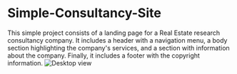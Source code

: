 # Simple-Consultancy-Site
This simple project consists of a landing page for a Real Estate research consultancy company. It includes a header with a navigation menu, a body section highlighting the company's services, and a section with information about the company. Finally, it includes a footer with the copyright information.
![Desktop view](https://user-images.githubusercontent.com/71571158/234249133-30b5ea75-8ab5-4493-8012-02cadf9d6b0d.jpeg)
